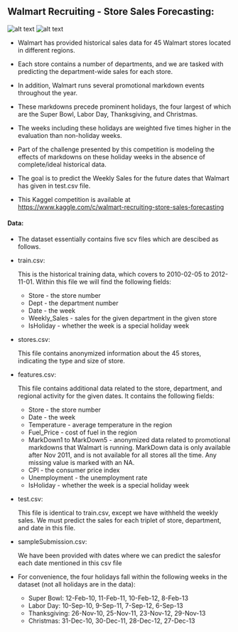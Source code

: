 ## Walmart Recruiting - Store Sales Forecasting:
![alt text](https://timedotcom.files.wordpress.com/2014/12/141224_em_walmart_12.jpg)
![alt text](https://images.axios.com/BNRM0XIdikc9otyUIXlhmcgtRQ0=/0x0:1920x1080/1920x1080/2018/11/16/1542329040205.jpg)

- Walmart has provided historical sales data for 45 Walmart stores located in different regions. 
- Each store contains a number of departments, and we are tasked with predicting the department-wide sales for each store.
- In addition, Walmart runs several promotional markdown events throughout the year. 
- These markdowns precede prominent holidays, the four largest of which are the Super Bowl, Labor Day, Thanksgiving, and Christmas. 
- The weeks including these holidays are weighted five times higher in the evaluation than non-holiday weeks.
- Part of the challenge presented by this competition is modeling the effects of markdowns on these holiday weeks in the absence of complete/ideal historical data.


- The goal is to predict the Weekly Sales for the future dates that Walmart has given in test.csv file.
- This Kaggel competition is available at https://www.kaggle.com/c/walmart-recruiting-store-sales-forecasting

#### Data:
- The dataset essentially contains five scv files which are descibed as follows.

- train.csv:

    This is the historical training data, which covers to 2010-02-05 to 2012-11-01. Within this file we will find the following fields:

    - Store - the store number
    - Dept - the department number
    - Date - the week
    - Weekly_Sales - sales for the given department in the given store
    - IsHoliday - whether the week is a special holiday week
        
- stores.csv:
    
    This file contains anonymized information about the 45 stores, indicating the type and size of store.
    
- features.csv:

    This file contains additional data related to the store, department, and regional activity for the given dates. It contains the   following fields:

    - Store - the store number
    - Date - the week
    - Temperature - average temperature in the region
    - Fuel_Price - cost of fuel in the region
    - MarkDown1 to MarkDown5 - anonymized data related to promotional markdowns that Walmart is running. MarkDown data is only available after Nov 2011, and is not available for all stores all the time. Any missing value is marked with an NA.
    - CPI - the consumer price index
    - Unemployment - the unemployment rate
    - IsHoliday - whether the week is a special holiday week
    
 - test.csv:

    This file is identical to train.csv, except we have withheld the weekly sales. We must predict the sales for each triplet of store, department, and date in this file.

 - sampleSubmission.csv:

    We have been provided with dates where we can predict the salesfor each date mentioned in this csv file


- For convenience, the four holidays fall within the following weeks in the dataset (not all holidays are in the data):

  - Super Bowl: 12-Feb-10, 11-Feb-11, 10-Feb-12, 8-Feb-13
  - Labor Day: 10-Sep-10, 9-Sep-11, 7-Sep-12, 6-Sep-13
  - Thanksgiving: 26-Nov-10, 25-Nov-11, 23-Nov-12, 29-Nov-13
  - Christmas: 31-Dec-10, 30-Dec-11, 28-Dec-12, 27-Dec-13
